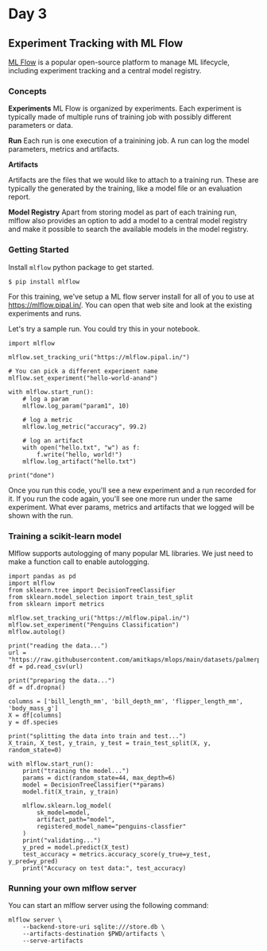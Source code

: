 # Day 3

## Experiment Tracking with ML Flow

[ML Flow](https://mlflow.org/) is a popular open-source platform to manage ML lifecycle, including experiment tracking and a central model registry.

### Concepts

**Experiments**
ML Flow is organized by experiments. Each experiment is typically made of multiple runs of training job with possibly different parameters or data.

**Run**
Each run is one execution of a trainining job. A run can log the model parameters, metrics and artifacts.

**Artifacts**

Artifacts are the files that we would like to attach to a training run. These are typically the generated by the training, like a model file or an evaluation report.

**Model Registry**
Apart from storing model as part of each training run, mlflow also provides an option to add a model to a central model registry and make it possible to search the available models in the model registry.

### Getting Started

Install `mlflow` python package to get started.

```
$ pip install mlflow
```

For this training, we've setup a ML flow server install for all of you to use at <https://mlflow.pipal.in/>. You can open that web site and look at the existing experiments and runs.

Let's try a sample run. You could try this in your notebook.

```
import mlflow

mlflow.set_tracking_uri("https://mlflow.pipal.in/")

# You can pick a different experiment name
mlflow.set_experiment("hello-world-anand")

with mlflow.start_run():
    # log a param
    mlflow.log_param("param1", 10)

    # log a metric
    mlflow.log_metric("accuracy", 99.2)

    # log an artifact
    with open("hello.txt", "w") as f:
        f.write("hello, world!")
    mlflow.log_artifact("hello.txt")

print("done")
```

Once you run this code, you'll see a new experiment and a run recorded for it. If you run the code again, you'll see one more run under the same experiment. What ever params, metrics and artifacts that we logged will be shown with the run.

### Training a scikit-learn model

Mlflow supports autologging of many popular ML libraries. We just need to make a function call to enable autologging.

```
import pandas as pd
import mlflow
from sklearn.tree import DecisionTreeClassifier
from sklearn.model_selection import train_test_split
from sklearn import metrics

mlflow.set_tracking_uri("https://mlflow.pipal.in/")
mlflow.set_experiment("Penguins Classification")
mlflow.autolog()

print("reading the data...")
url = "https://raw.githubusercontent.com/amitkaps/mlops/main/datasets/palmerpenguins/penguins.csv"
df = pd.read_csv(url)

print("preparing the data...")
df = df.dropna()

columns = ['bill_length_mm', 'bill_depth_mm', 'flipper_length_mm', 'body_mass_g']
X = df[columns]
y = df.species

print("splitting the data into train and test...")
X_train, X_test, y_train, y_test = train_test_split(X, y, random_state=0)

with mlflow.start_run():
    print("training the model...")
    params = dict(random_state=44, max_depth=6)
    model = DecisionTreeClassifier(**params)
    model.fit(X_train, y_train)

    mlflow.sklearn.log_model(
        sk_model=model,
        artifact_path="model",
        registered_model_name="penguins-classfier"
    )
    print("validating...")
    y_pred = model.predict(X_test)
    test_accuracy = metrics.accuracy_score(y_true=y_test, y_pred=y_pred)
    print("Accuracy on test data:", test_accuracy)
```

### Running your own mlflow server

You can start an mlflow server using the following command:

```
mlflow server \
    --backend-store-uri sqlite:///store.db \
    --artifacts-destination $PWD/artifacts \
    --serve-artifacts
```